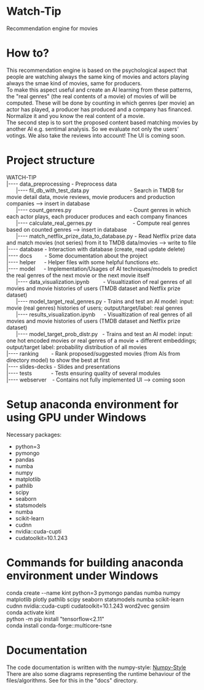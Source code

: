 # Watch-Tip
Recommendation engine for movies

# How to?
This recommendation engine is based on the psychological aspect that people are watching always the same king of movies and actors playing always the smae kind of movies, same for producers.<br>
To make this aspect useful and create an AI learning from these patterns, the "real genres" (the real contents of a movie) of movies of will be computed. These will be done by counting in which genres (per movie) an actor has played, a producer has produced and a company has financed. Normalize it and you know the real content of a movie.<br>
The second step is to sort the proposed content based matching movies by another AI e.g. sentimal analysis. So we evaluate not only the users' votings. We also take the reviews into account!
The UI is coming soon.

# Project structure
WATCH-TIP<br>
|---- data_preprocessing - Preprocess data<br>
&emsp;&ensp; |---- fil_db_with_test_data.py &emsp;&emsp;&emsp;&emsp;&emsp;&emsp;&emsp;&nbsp;- Search in TMDB for movie detail data, movie reviews, movie producers and production companies --> insert in database<br>
&emsp;&ensp; |---- count_genres.py &emsp;&emsp;&emsp;&emsp;&emsp;&emsp;&emsp;&emsp;&emsp;&emsp;&nbsp; - Count genres in which each actor plays, each producer produces and each company finances<br>
&emsp;&ensp; |---- calculate_real_gernes.py &emsp;&emsp;&emsp;&emsp;&emsp;&emsp;&emsp;&nbsp;- Compute real genres based on counted genres --> insert in database<br>
&emsp;&ensp; |---- match_netflix_prize_data_to_database.py - Read Netflix prize data and match movies (not series) from it to TMDB data/movies --> write to file<br>
|---- database - Interaction with database (create, read update delete)<br>
|---- docs &emsp;&ensp;&nbsp; - Some documentation about the project<br>
|---- helper &emsp; - Helper files with some helpful functions etc.<br>
|---- model &emsp; - Implementation/Usages of AI techniques/models to predict the real genres of the next movie or the next movie itself<br>
&emsp;&ensp; |---- data_visualization.ipynb &emsp;&emsp;&nbsp;- Visualtization of real genres of all movies and movie histories of users (TMDB dataset and Netflix prize dataset)<br>
&emsp;&ensp; |---- model_target_real_genres.py - Trains and test an AI model: input: movie (real genres) histories of users; output/target/label: real genres<br>
&emsp;&ensp; |---- results_visualization.ipynb &emsp;&nbsp;- Visualtization of real genres of all movies and movie histories of users (TMDB dataset and Netflix prize dataset)<br>
&emsp;&ensp; |---- model_target_prob_distr.py &nbsp; - Trains and test an AI model: input: one hot encoded movies or real genres of a movie + different embeddings; output/target label: probability distribution of all movies<br>
|---- ranking &emsp;&ensp;&nbsp; - Rank proposed/suggested movies (from AIs from directory model) to show the best at first<br>
|---- slides-decks - Slides and presentations<br>
|---- tests &emsp;&emsp;&emsp; - Tests ensuring quality of several modules<br>
|---- webserver &ensp; - Contains not fully implemented UI --> coming soon

# Setup anaconda environment for using GPU under Windows
Necessary packages:
- python=3
- pymongo
- pandas
- numba
- numpy
- matplotlib
- pathlib
- scipy
- seaborn
- statsmodels
- numba
- scikit-learn
- cudnn
- nvidia::cuda-cupti
- cudatoolkit=10.1.243

# Commands for building anaconda environment under Windows
conda create --name kint python=3 pymongo pandas numba numpy matplotlib plotly pathlib scipy seaborn statsmodels numba scikit-learn cudnn nvidia::cuda-cupti cudatoolkit=10.1.243 word2vec gensim<br>
conda activate kint<br>
python -m pip install "tensorflow<2.11"<br>
conda install conda-forge::multicore-tsne

# Documentation
The code documentation is written with the numpy-style: [Numpy-Style](https://numpydoc.readthedocs.io/en/latest/format.html)<br>
There are also some diagrams representing the runtime behaviour of the files/algorithms. See for this in the "docs" directory.
